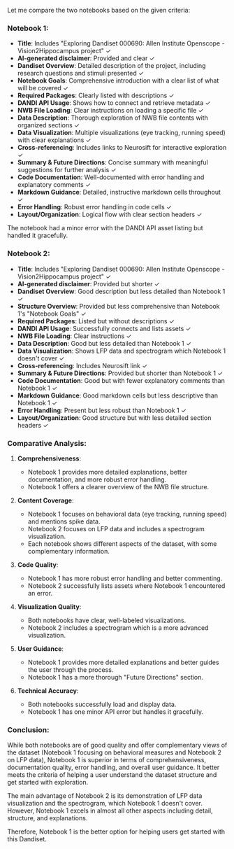 Let me compare the two notebooks based on the given criteria:

### Notebook 1:
- **Title**: Includes "Exploring Dandiset 000690: Allen Institute Openscope - Vision2Hippocampus project" ✓
- **AI-generated disclaimer**: Provided and clear ✓
- **Dandiset Overview**: Detailed description of the project, including research questions and stimuli presented ✓
- **Notebook Goals**: Comprehensive introduction with a clear list of what will be covered ✓
- **Required Packages**: Clearly listed with descriptions ✓
- **DANDI API Usage**: Shows how to connect and retrieve metadata ✓
- **NWB File Loading**: Clear instructions on loading a specific file ✓
- **Data Description**: Thorough exploration of NWB file contents with organized sections ✓
- **Data Visualization**: Multiple visualizations (eye tracking, running speed) with clear explanations ✓
- **Cross-referencing**: Includes links to Neurosift for interactive exploration ✓
- **Summary & Future Directions**: Concise summary with meaningful suggestions for further analysis ✓
- **Code Documentation**: Well-documented with error handling and explanatory comments ✓
- **Markdown Guidance**: Detailed, instructive markdown cells throughout ✓
- **Error Handling**: Robust error handling in code cells ✓
- **Layout/Organization**: Logical flow with clear section headers ✓

The notebook had a minor error with the DANDI API asset listing but handled it gracefully.

### Notebook 2:
- **Title**: Includes "Exploring Dandiset 000690: Allen Institute Openscope - Vision2Hippocampus project" ✓
- **AI-generated disclaimer**: Provided but shorter ✓
- **Dandiset Overview**: Good description but less detailed than Notebook 1 ✓
- **Structure Overview**: Provided but less comprehensive than Notebook 1's "Notebook Goals" ✓
- **Required Packages**: Listed but without descriptions ✓
- **DANDI API Usage**: Successfully connects and lists assets ✓
- **NWB File Loading**: Clear instructions ✓
- **Data Description**: Good but less detailed than Notebook 1 ✓
- **Data Visualization**: Shows LFP data and spectrogram which Notebook 1 doesn't cover ✓
- **Cross-referencing**: Includes Neurosift link ✓
- **Summary & Future Directions**: Provided but shorter than Notebook 1 ✓
- **Code Documentation**: Good but with fewer explanatory comments than Notebook 1 ✓
- **Markdown Guidance**: Good markdown cells but less descriptive than Notebook 1 ✓
- **Error Handling**: Present but less robust than Notebook 1 ✓
- **Layout/Organization**: Good structure but with less detailed section headers ✓

### Comparative Analysis:

1. **Comprehensiveness**: 
   - Notebook 1 provides more detailed explanations, better documentation, and more robust error handling.
   - Notebook 1 offers a clearer overview of the NWB file structure.

2. **Content Coverage**:
   - Notebook 1 focuses on behavioral data (eye tracking, running speed) and mentions spike data.
   - Notebook 2 focuses on LFP data and includes a spectrogram visualization.
   - Each notebook shows different aspects of the dataset, with some complementary information.

3. **Code Quality**:
   - Notebook 1 has more robust error handling and better commenting.
   - Notebook 2 successfully lists assets where Notebook 1 encountered an error.

4. **Visualization Quality**:
   - Both notebooks have clear, well-labeled visualizations.
   - Notebook 2 includes a spectrogram which is a more advanced visualization.

5. **User Guidance**:
   - Notebook 1 provides more detailed explanations and better guides the user through the process.
   - Notebook 1 has a more thorough "Future Directions" section.

6. **Technical Accuracy**:
   - Both notebooks successfully load and display data.
   - Notebook 1 has one minor API error but handles it gracefully.

### Conclusion:
While both notebooks are of good quality and offer complementary views of the dataset (Notebook 1 focusing on behavioral measures and Notebook 2 on LFP data), Notebook 1 is superior in terms of comprehensiveness, documentation quality, error handling, and overall user guidance. It better meets the criteria of helping a user understand the dataset structure and get started with exploration.

The main advantage of Notebook 2 is its demonstration of LFP data visualization and the spectrogram, which Notebook 1 doesn't cover. However, Notebook 1 excels in almost all other aspects including detail, structure, and explanations.

Therefore, Notebook 1 is the better option for helping users get started with this Dandiset.